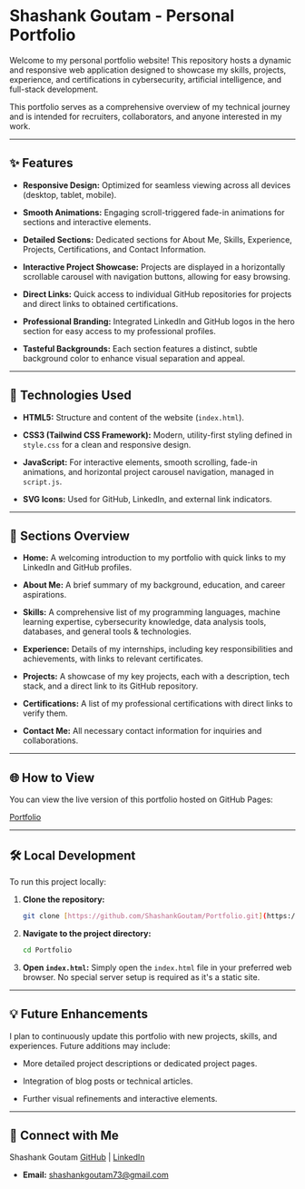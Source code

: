# Shashank Goutam - Personal Portfolio

Welcome to my personal portfolio website! This repository hosts a dynamic and responsive web application designed to showcase my skills, projects, experience, and certifications in cybersecurity, artificial intelligence, and full-stack development.

This portfolio serves as a comprehensive overview of my technical journey and is intended for recruiters, collaborators, and anyone interested in my work.

---

## ✨ Features

* **Responsive Design:** Optimized for seamless viewing across all devices (desktop, tablet, mobile).

* **Smooth Animations:** Engaging scroll-triggered fade-in animations for sections and interactive elements.

* **Detailed Sections:** Dedicated sections for About Me, Skills, Experience, Projects, Certifications, and Contact Information.

* **Interactive Project Showcase:** Projects are displayed in a horizontally scrollable carousel with navigation buttons, allowing for easy browsing.

* **Direct Links:** Quick access to individual GitHub repositories for projects and direct links to obtained certifications.

* **Professional Branding:** Integrated LinkedIn and GitHub logos in the hero section for easy access to my professional profiles.

* **Tasteful Backgrounds:** Each section features a distinct, subtle background color to enhance visual separation and appeal.

---

## 🚀 Technologies Used

* **HTML5:** Structure and content of the website (`index.html`).

* **CSS3 (Tailwind CSS Framework):** Modern, utility-first styling defined in `style.css` for a clean and responsive design.

* **JavaScript:** For interactive elements, smooth scrolling, fade-in animations, and horizontal project carousel navigation, managed in `script.js`.

* **SVG Icons:** Used for GitHub, LinkedIn, and external link indicators.

---

## 📂 Sections Overview

* **Home:** A welcoming introduction to my portfolio with quick links to my LinkedIn and GitHub profiles.

* **About Me:** A brief summary of my background, education, and career aspirations.

* **Skills:** A comprehensive list of my programming languages, machine learning expertise, cybersecurity knowledge, data analysis tools, databases, and general tools & technologies.

* **Experience:** Details of my internships, including key responsibilities and achievements, with links to relevant certificates.

* **Projects:** A showcase of my key projects, each with a description, tech stack, and a direct link to its GitHub repository.

* **Certifications:** A list of my professional certifications with direct links to verify them.

* **Contact Me:** All necessary contact information for inquiries and collaborations.

---

## 🌐 How to View

You can view the live version of this portfolio hosted on GitHub Pages:

[Portfolio](https://shashankgoutam.github.io/Portfolio/)

---

## 🛠️ Local Development

To run this project locally:

1.  **Clone the repository:**

    ```bash
    git clone [https://github.com/ShashankGoutam/Portfolio.git](https://github.com/ShashankGoutam/Portfolio.git)
    ```

2.  **Navigate to the project directory:**

    ```bash
    cd Portfolio
    ```

3.  **Open `index.html`:**
    Simply open the `index.html` file in your preferred web browser. No special server setup is required as it's a static site.

---

## 💡 Future Enhancements

I plan to continuously update this portfolio with new projects, skills, and experiences. Future additions may include:

* More detailed project descriptions or dedicated project pages.

* Integration of blog posts or technical articles.

* Further visual refinements and interactive elements.

---

## 🤝 Connect with Me

Shashank Goutam
[GitHub](https://github.com/ShashankGoutam) | [LinkedIn](https://www.linkedin.com/in/shashank-goutam-735924288)

* **Email:** shashankgoutam73@gmail.com